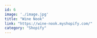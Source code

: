 ```yaml
---
id: 6
image: './image.jpg'
title: "Wine Nook"
link: "https://wine-nook.myshopify.com/"
category: "Shopify"
---
```

